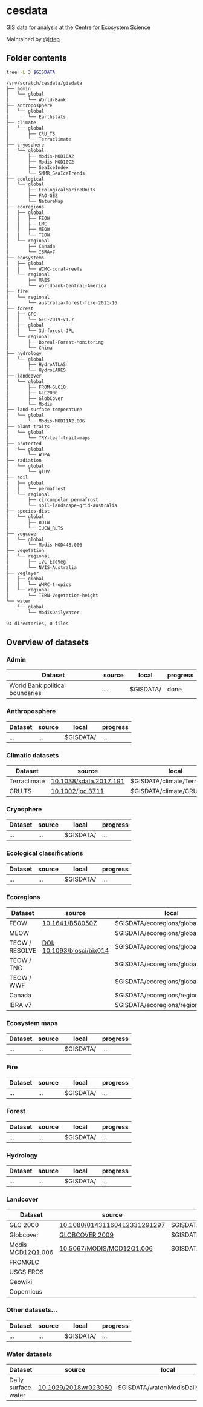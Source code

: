 # cesdata
GIS data for analysis at the Centre for Ecosystem Science

Maintained by [@jrfep](https://github.com/jrfep)

## Folder contents

```sh
tree -L 3 $GISDATA

/srv/scratch/cesdata/gisdata
├── admin
│   └── global
│       └── World-Bank
├── antroposphere
│   └── global
│       └── Earthstats
├── climate
│   └── global
│       ├── CRU_TS
│       └── Terraclimate
├── cryosphere
│   └── global
│       ├── Modis-MOD10A2
│       ├── Modis-MOD10C2
│       ├── SeaIceIndex
│       └── SMMR_SeaIceTrends
├── ecological
│   └── global
│       ├── EcologicalMarineUnits
│       ├── FAO-GEZ
│       └── NatureMap
├── ecoregions
│   ├── global
│   │   ├── FEOW
│   │   ├── LME
│   │   ├── MEOW
│   │   └── TEOW
│   └── regional
│       ├── Canada
│       └── IBRAv7
├── ecosystems
│   ├── global
│   │   └── WCMC-coral-reefs
│   └── regional
│       ├── MAES
│       └── worldbank-Central-America
├── fire
│   └── regional
│       └── australia-forest-fire-2011-16
├── forest
│   ├── GFC
│   │   └── GFC-2019-v1.7
│   ├── global
│   │   └── 3d-forest-JPL
│   └── regional
│       ├── Boreal-Forest-Monitoring
│       └── China
├── hydrology
│   └── global
│       ├── HydroATLAS
│       └── HydroLAKES
├── landcover
│   └── global
│       ├── FROM-GLC10
│       ├── GLC2000
│       ├── GlobCover
│       └── Modis
├── land-surface-temperature
│   └── global
│       └── Modis-MOD11A2.006
├── plant-traits
│   └── global
│       └── TRY-leaf-trait-maps
├── protected
│   └── global
│       └── WDPA
├── radiation
│   └── global
│       └── glUV
├── soil
│   ├── global
│   │   └── permafrost
│   └── regional
│       ├── circumpolar_permafrost
│       └── soil-landscape-grid-australia
├── species-dist
│   └── global
│       ├── BOTW
│       └── IUCN_RLTS
├── vegcover
│   └── global
│       └── Modis-MOD44B.006
├── vegetation
│   └── regional
│       ├── IVC-EcoVeg
│       └── NVIS-Australia
├── veglayer
│   ├── global
│   │   └── WHRC-tropics
│   └── regional
│       └── TERN-Vegetation-height
└── water
    └── global
        └── ModisDailyWater

94 directories, 0 files
```


## Overview of datasets

### Admin

|Dataset|source|local|progress|
|---|---|---|---|
| World Bank political boundaries | ... | $GISDATA/ | done |

### Anthroposphere


|Dataset|source|local|progress|
|---|---|---|---|
| ... | ... | $GISDATA/ | ... |

### Climatic datasets

|Dataset|source|local|progress|
|---|---|---|---|
| Terraclimate | [10.1038/sdata.2017.191](http://dx.doi.org/10.1038/sdata.2017.191) | $GISDATA/climate/Terraclimate | done |
| CRU TS | [10.1002/joc.3711](http://dx.doi.org/10.1002/joc.3711) | $GISDATA/climate/CRU_TS | done |


### Cryosphere

|Dataset|source|local|progress|
|---|---|---|---|
| ... | ... | $GISDATA/ | ... |

### Ecological classifications

|Dataset|source|local|progress|
|---|---|---|---|
| ... | ... | $GISDATA/ | ... |


### Ecoregions

|Dataset|source|local|progress|
|---|---|---|---|
| FEOW | [10.1641/B580507](https://doi.org/10.1641/B580507) | $GISDATA/ecoregions/global/FEOW/ |done|
| MEOW |  | $GISDATA/ecoregions/global/MEOW/ |done|
| TEOW / RESOLVE | [DOI: 10.1093/biosci/bix014](https://doi.org/10.1093/biosci/bix014) | $GISDATA/ecoregions/global/TEOW/ |done|
| TEOW / TNC |  | $GISDATA/ecoregions/global/TEOW/ |done|
| TEOW / WWF |  | $GISDATA/ecoregions/global/TEOW/ |done|
| Canada|  | $GISDATA/ecoregions/regional/Canada |done|
| IBRA v7|  | $GISDATA/ecoregions/regional/IBRAv7/ |done|

### Ecosystem maps

|Dataset|source|local|progress|
|---|---|---|---|
| ... | ... | $GISDATA/ | ... |

### Fire


|Dataset|source|local|progress|
|---|---|---|---|
| ... | ... | $GISDATA/ | ... |

### Forest


|Dataset|source|local|progress|
|---|---|---|---|
| ... | ... | $GISDATA/ | ... |

### Hydrology



|Dataset|source|local|progress|
|---|---|---|---|
| ... | ... | $GISDATA/ | ... |


### Landcover

|Dataset|source|local|progress|
|---|---|---|---|
| GLC 2000 | [10.1080/01431160412331291297](https://doi.org/10.1080/01431160412331291297) | $GISDATA/landcover/global/GLC2000/ |done|
| Globcover| [GLOBCOVER 2009](http://due.esrin.esa.int/page_globcover.php) |  $GISDATA/landcover/global/GlobCover |done|
| Modis MCD12Q1.006 | [10.5067/MODIS/MCD12Q1.006](https://doi.org/10.5067/MODIS/MCD12Q1.006) | $GISDATA/landcover/global/Modis/MCD12Q1.006 | done |
| FROMGLC
| USGS EROS
| Geowiki
| Copernicus

### Other datasets...

|Dataset|source|local|progress|
|---|---|---|---|
| ... | ... | $GISDATA/ | ... |

### Water datasets

|Dataset|source|local|progress|
|---|---|---|---|
| Daily surface water |  [10.1029/2018wr023060](http://dx.doi.org/10.1029/2018wr023060) | $GISDATA/water/ModisDailyWater/ |done|

